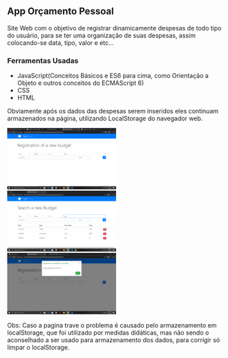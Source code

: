 <h2>App Orçamento Pessoal</h2>

<p>Site Web com o objetivo de registrar dinamicamente despesas de todo tipo do usuário, para se ter uma organização de suas despesas, assim colocando-se data, tipo, valor e etc...</p>

<h3>Ferramentas Usadas</h3>

<ul>
   <li>JavaScript(Conceitos Básicos e ES6 para cima, como Orientação a Objeto e outros conceitos do ECMAScript 6)</li>
   <li>CSS</li>
   <li>HTML</li>
</ul>      

<p>Obviamente após os dados das despesas serem inseridos eles continuam armazenados na página, utilizando LocalStorage do navegador web.</p>
   
   <img src="assets/images/initial.png" width="50%" height="50%"/>
   <img src="assets/images/search.png" width="50%" height="50%"/>
   <img src="assets/images/success.png" width="50%" height="50%"/>


<p>Obs: Caso a pagina trave o problema é causado pelo armazenamento em localStorage, que foi utilizado por medidas didáticas, mas não sendo o aconselhado a ser usado para armazenamento dos dados, para corrigir só limpar o localStorage.</p>
